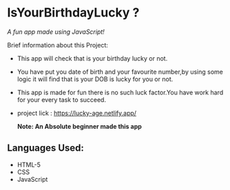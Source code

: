 # IsYourBirthdayLucky ?

*A fun app made using JavaScript!*

Brief information about this Project:

- This app will check that is your birthday lucky or not.

- You have put you date of birth and your favourite number,by using some logic it will find that is your DOB is lucky for you or not.

- This app is made for fun there is no such luck factor.You have work hard for your every task to succeed.

- project lick : https://lucky-age.netlify.app/

  **Note: An Absolute beginner made this app**

## Languages Used:
 - HTML-5
 - CSS
 - JavaScript
 
